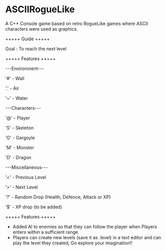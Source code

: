 # ASCIIRogueLike
A C++ Console game based on retro RogueLike games where ASCII characters were used as graphics.

+++++ Guide +++++

Goal : To reach the next level

+++++ Features +++++

  ---Environment---
	
  '#' - Wall
	
  '.' - Air
	
  '~' - Water
	
  
  ---Characters---
	
  '@' - Player
	
  'S' - Skeleton
	
  'G' - Gargoyle
	
  'M' - Monster
	
  'D' - Dragon
  
	
  ---Miscellaneous---
	
  '<' - Previous Level
	
  '>' - Next Level
	
  '?' - Random Drop (Health, Defence, Attack or XP)
	
  '$' - XP drop (to be added) 
	

+++++ Features +++++

+ Added AI to enemies so that they can follow the player when Players enters within a sufficient range.
+ Players can create new levels (save it as .level) in a text editor and can play the level they created, Go explore your imagination!!
